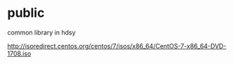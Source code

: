 # public
common library in hdsy

http://isoredirect.centos.org/centos/7/isos/x86_64/CentOS-7-x86_64-DVD-1708.iso